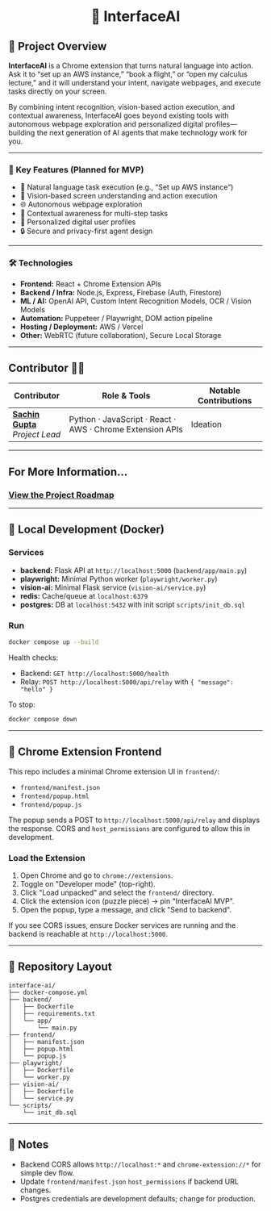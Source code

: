 <h1 align="center">🤖 InterfaceAI</h1>

## 🚀 Project Overview

**InterfaceAI** is a Chrome extension that turns natural language into action.  
Ask it to “set up an AWS instance,” “book a flight,” or “open my calculus lecture,” and it will understand your intent, navigate webpages, and execute tasks directly on your screen.  

By combining intent recognition, vision-based action execution, and contextual awareness, InterfaceAI goes beyond existing tools with autonomous webpage exploration and personalized digital profiles—building the next generation of AI agents that make technology work for you.

---

### 🔑 Key Features (Planned for MVP)
- 💬 Natural language task execution (e.g., “Set up AWS instance”)
- 👀 Vision-based screen understanding and action execution
- 🌐 Autonomous webpage exploration
- 🧠 Contextual awareness for multi-step tasks
- 🪪 Personalized digital user profiles
- 🔒 Secure and privacy-first agent design

---

### 🛠️ Technologies
- **Frontend:** React + Chrome Extension APIs
- **Backend / Infra:** Node.js, Express, Firebase (Auth, Firestore)
- **ML / AI:** OpenAI API, Custom Intent Recognition Models, OCR / Vision Models
- **Automation:** Puppeteer / Playwright, DOM action pipeline
- **Hosting / Deployment:** AWS / Vercel
- **Other:** WebRTC (future collaboration), Secure Local Storage

---

## Contributor 👨‍💻

| Contributor                                                                 | Role & Tools                                                                                          | Notable Contributions                                                   |
| ---------------------------------------------------------------------------- | ------------------------------------------------------------------------------------------------------ | ------------------------------------------------------------------------ |
| [**Sachin Gupta**](https://github.com/your-github) <br/><i>Project Lead</i> | Python · JavaScript · React · AWS · Chrome Extension APIs | Ideation |

---

## For More Information...
### [View the Project Roadmap](./PROJECT-ROADMAP.md)

---

## 🧪 Local Development (Docker)

### Services
- **backend:** Flask API at `http://localhost:5000` (`backend/app/main.py`)
- **playwright:** Minimal Python worker (`playwright/worker.py`)
- **vision-ai:** Minimal Flask service (`vision-ai/service.py`)
- **redis:** Cache/queue at `localhost:6379`
- **postgres:** DB at `localhost:5432` with init script `scripts/init_db.sql`

### Run
```bash
docker compose up --build
```

Health checks:
- Backend: `GET http://localhost:5000/health`
- Relay: `POST http://localhost:5000/api/relay` with `{ "message": "hello" }`

To stop:
```bash
docker compose down
```

---

## 🧩 Chrome Extension Frontend

This repo includes a minimal Chrome extension UI in `frontend/`:
- `frontend/manifest.json`
- `frontend/popup.html`
- `frontend/popup.js`

The popup sends a POST to `http://localhost:5000/api/relay` and displays the response. CORS and `host_permissions` are configured to allow this in development.

### Load the Extension
1. Open Chrome and go to `chrome://extensions`.
2. Toggle on "Developer mode" (top-right).
3. Click "Load unpacked" and select the `frontend/` directory.
4. Click the extension icon (puzzle piece) → pin "InterfaceAI MVP".
5. Open the popup, type a message, and click "Send to backend".

If you see CORS issues, ensure Docker services are running and the backend is reachable at `http://localhost:5000`.

---

## 📁 Repository Layout

```
interface-ai/
├── docker-compose.yml
├── backend/
│   ├── Dockerfile
│   ├── requirements.txt
│   └── app/
│       └── main.py
├── frontend/
│   ├── manifest.json
│   ├── popup.html
│   └── popup.js
├── playwright/
│   ├── Dockerfile
│   └── worker.py
├── vision-ai/
│   ├── Dockerfile
│   └── service.py
└── scripts/
    └── init_db.sql
```

---

## 🧰 Notes
- Backend CORS allows `http://localhost:*` and `chrome-extension://*` for simple dev flow.
- Update `frontend/manifest.json` `host_permissions` if backend URL changes.
- Postgres credentials are development defaults; change for production.
